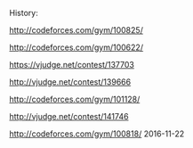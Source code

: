 History:

http://codeforces.com/gym/100825/

http://codeforces.com/gym/100622/

https://vjudge.net/contest/137703

http://vjudge.net/contest/139666

http://codeforces.com/gym/101128/

http://vjudge.net/contest/141746

http://codeforces.com/gym/100818/  2016-11-22
